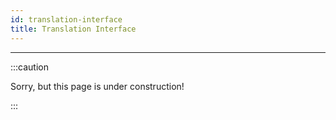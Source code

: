 ```yaml
---
id: translation-interface
title: Translation Interface
---
```


---------------

:::caution

Sorry, but this page is under construction!

:::